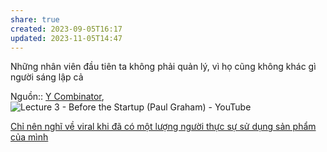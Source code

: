 ```yaml
---
share: true
created: 2023-09-05T16:17
updated: 2023-11-05T14:47
---
```

Những nhân viên đầu tiên ta không phải quản lý, vì họ cũng không khác gì người sáng lập cả

Nguồn:: [Y Combinator](../../%CE%9E%20Ngu%E1%BB%93n/Y%20Combinator.md), ![Lecture 3 - Before the Startup (Paul Graham) - YouTube](https://www.youtube.com/watch?v=ii1jcLg-eIQ)

[Chỉ nên nghĩ về viral khi đã có một lượng người thực sự sử dụng sản phẩm của mình](./Ch%E1%BB%89%20n%C3%AAn%20ngh%C4%A9%20v%E1%BB%81%20viral%20khi%20%C4%91%C3%A3%20c%C3%B3%20m%E1%BB%99t%20l%C6%B0%E1%BB%A3ng%20ng%C6%B0%E1%BB%9Di%20th%E1%BB%B1c%20s%E1%BB%B1%20s%E1%BB%AD%20d%E1%BB%A5ng%20s%E1%BA%A3n%20ph%E1%BA%A9m%20c%E1%BB%A7a%20m%C3%ACnh.md) 